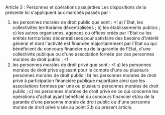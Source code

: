 Article 3 : Personnes et opérations assujetties
Les dispositions de la présente loi s'appliquent aux marchés passés par
:
1.   les personnes morales de droit public que sont :
<!
a)  l'Etat, les collectivités territoriales décentralisées ;
b)  les établissements publics ;
c)  les autres organismes, agences ou offices créés par l'Etat ou les
entités territoriales décentralisées pour satisfaire des besoins
d'intérêt général et dont l'activité est financée majoritairement
par l'Etat ou qui bénéficient du concours financier ou de la
garantie de l'Etat, d'une collectivité publique ou d'une
association formée par ces personnes morales de droit public ;
<!
2.   les personnes morales de droit privé que sont :
<!
a)  les personnes morales de droit privé agissant pour le compte d'une
ou plusieurs personnes morales de droit public ;
b)  les personnes morales de droit privé à participation financière
publique majoritaire ainsi que les associations formées par une ou
plusieurs personnes morales de droit public ;
c)  les personnes morales de droit privé en ce qui concerne les
opérations d'achat ayant bénéficié du concours financier et/ou de
la garantie d'une personne morale de droit public ou d'une
personne morale de droit privé visée au point 2.b du présent
article.